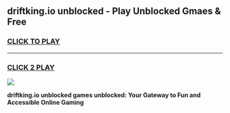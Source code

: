 
## driftking.io unblocked - Play Unblocked Gmaes & Free
<h3>
<a href="https://news.freeplayer.one?title=driftking.io_unblocked&ref=23F">CLICK TO PLAY</a></h3>
<hr>

<h3>
<a href="https://news.freeplayer.one?title=driftking.io_unblocked&ref=23F">CLICK 2 PLAY</a>
  
</h3>

<a href="https://news.freeplayer.one?title=driftking.io_unblocked&ref=23F/"><img src="https://clearcache.store/games.png"></a>


**driftking.io unblocked games unblocked: Your Gateway to Fun and Accessible Online Gaming**

